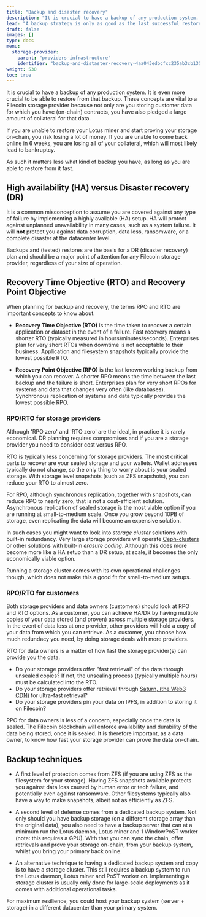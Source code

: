 ```yaml
---
title: "Backup and disaster recovery"
description: "It is crucial to have a backup of any production system. It is even more crucial to be able to restore from a backup."
lead: "A backup strategy is only as good as the last successful restore."
draft: false
images: []
type: docs
menu:
  storage-provider:
    parent: "providers-infrastructure"
    identifier: "backup-and-distaster-recovery-4aa043edbcfcc235ab3cb13503f2603d"
weight: 530
toc: true
---
```


It is crucial to have a backup of any production system. It is even more crucial to be able to restore from that backup. These concepts are vital to a Filecoin storage provider because not only are you storing customer data for which you have (on-chain) contracts, you have also pledged a large amount of collateral for that data.

If you are unable to restore your Lotus miner and start proving your storage on-chain, you risk losing a lot of money. If you are unable to come back online in 6 weeks, you are losing **all** of your collateral, which will most likely lead to bankruptcy.

As such it matters less what kind of backup you have, as long as you are able to restore from it fast.

## High availability (HA) versus Disaster recovery (DR)

It is a common misconception to assume you are covered against any type of failure by implementing a highly available (HA) setup. HA will protect against unplanned unavailability in many cases, such as a system failure. It will **not** protect you against data corruption, data loss, ransomware, or a complete disaster at the datacenter level.

Backups and (tested) restores are the basis for a DR (disaster recovery) plan and should be a major point of attention for any Filecoin storage provider, regardless of your size of operation.

## Recovery Time Objective (RTO) and Recovery Point Objective

When planning for backup and recovery, the terms RPO and RTO are important concepts to know about.

- **Recovery Time Objective (RTO)** is the time taken to recover a certain application or dataset in the event of a failure. Fast recovery means a shorter RTO (typically measured in hours/minutes/seconds). Enterprises plan for very short RTOs when downtime is not acceptable to their business. Application and filesystem snapshots typically provide the lowest possible RTO.

- **Recovery Point Objective (RPO)** is the last known working backup from which you can recover. A shorter RPO means the time between the last backup and the failure is short. Enterprises plan for very short RPOs for systems and data that changes very often (like databases). Synchronous replication of systems and data typically provides the lowest possible RPO.

### RPO/RTO for storage providers

Although 'RPO zero' and 'RTO zero' are the ideal, in practice it is rarely economical. DR planning requires compromises and if you are a storage provider you need to consider cost versus RPO.

RTO is typically less concerning for storage providers. The most critical parts to recover are your sealed storage and your wallets. Wallet addresses typically do not change, so the only thing to worry about is your sealed storage. With storage level snapshots (such as ZFS snapshots), you can reduce your RTO to almost zero.

For RPO, although synchronous replication, together with snapshots, can reduce RPO to nearly zero, that is not a cost-efficient solution. Asynchronous replication of sealed storage is the most viable option if you are running at small-to-medium scale. Once you grow beyond 10PB of storage, even replicating the data will become an expensive solution.

In such cases you might want to look into _storage cluster_ solutions with built-in redundancy. Very large storage providers will operate [Ceph-clusters](https://en.wikipedia.org/wiki/Ceph_(software)) or other solutions with built-in _erasure coding_. Although this does more become more like a HA setup than a DR setup, at scale, it becomes the only economically viable option.

Running a storage cluster comes with its own operational challenges though, which does not make this a good fit for small-to-medium setups.

### RPO/RTO for customers

Both storage providers and data owners (customers) should look at RPO and RTO options. As a customer, you can achieve HA/DR by having multiple copies of your data stored (and proven) across multiple storage providers. In the event of data loss at one provider, other providers will hold a copy of your data from which you can retrieve. As a customer, you choose how much redundacy you need, by doing storage deals with more providers.

RTO for data owners is a matter of how fast the storage provider(s) can provide you the data.

- Do your storage providers offer "fast retrieval" of the data through unsealed copies? If not, the unsealing process (typically multiple hours) must be calculated into the RTO.
- Do your storage providers offer retrieval through [Saturn, (the Web3 CDN)](https://strn.network) for ultra-fast retrieval?
- Do your storage providers pin your data on IPFS, in addition to storing it on Filecoin?

RPO for data owners is less of a concern, especially once the data is sealed. The Filecoin blockchain will enforce availability and durability of the data being stored, once it is sealed. It is therefore important, as a data owner, to know how fast your storage provider can prove the data on-chain.

## Backup techniques

- A first level of protection comes from ZFS (if you are using ZFS as the filesystem for your storage). Having ZFS snapshots available protects you against data loss caused by human error or tech failure, and potentially even against ransomware. Other filesystems typically also have a way to make snapshots, albeit not as efficiently as ZFS.

- A second level of defense comes from a dedicated backup system. Not only should you have backup storage (on a different storage array than the original data), you also need to have a backup server that can at a minimum run the Lotus daemon, Lotus miner and 1 WindowPoST worker (note: this requires a GPU). With that you can sync the chain, offer retrievals and prove your storage on-chain, from your backup system, whilst you bring your primary back online.

- An alternative technique to having a dedicated backup system and copy is to have a storage cluster. This still requires a backup system to run the Lotus daemon, Lotus miner and PoST worker on. Implementing a storage cluster is usually only done for large-scale deployments as it comes with additional operational tasks.

For maximum resilience, you could host your backup system (server + storage) in a different datacenter than your primary system.
